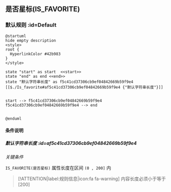 ## 是否星标(IS_FAVORITE) <!-- {docsify-ignore-all} -->

   

### 默认规则 :id=Default

```plantuml
@startuml
hide empty description
<style>
root {
  HyperlinkColor #42b983
}
</style>

state "start" as start  <<start>>
state "end" as end <<end>>
state "默认字符串长度" as f5c41cd37306cb9ef04842669b59f9e4 [[$./Is_favorite#af5c41cd37306cb9ef04842669b59f9e4 {"默认字符串长度"}]]


start --> f5c41cd37306cb9ef04842669b59f9e4 
f5c41cd37306cb9ef04842669b59f9e4 --> end 


@enduml
```

#### 条件说明

##### 默认字符串长度 :id=af5c41cd37306cb9ef04842669b59f9e4


*关键条件*


`IS_FAVORITE(是否星标)` 属性长度在区间 `(0 , 200]` 内

> [!ATTENTION|label:规则信息|icon:fa fa-warning]
> 内容长度必须小于等于[200]







